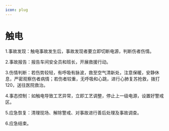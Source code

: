 ```yaml
---
icon: plug
---
```


# 触电

1.事故发现：触电事故发生后，事故发现者要立即切断电源，判断伤者伤情。

2.事故报告：报告车间安全员和班长，开展救援行动。

3.伤情判断：若伤势较轻，有呼吸有脉波，救至空气清新处，注意保暖，安静休息，严密观察伤者病情；若伤者较重，无呼吸和心跳，进行心肺复苏抢救，拨打120，送往医院救治。

4.事态控制：如触电导致工艺异常，立即工艺调整，停止上一级电源，设置好警戒区。

5.应急恢复：清理现场、解除警戒、对事故进行善后处理及事故调查。

6.应急结束。